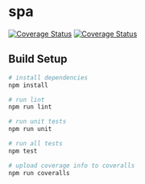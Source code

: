 # spa

 <a href='https://travis-ci.org/CoffeeWorm/spa.svg?branch=feature%2Fci'><img src='https://travis-ci.org/CoffeeWorm/spa.svg?branch=feature%2Fci' alt='Coverage Status' /></a> <a href='https://coveralls.io/github/CoffeeWorm/spa?branch=feature%2Fci'><img src='https://coveralls.io/repos/github/CoffeeWorm/spa/badge.svg?branch=feature%2Fci' alt='Coverage Status' /></a>

## Build Setup

``` bash
# install dependencies
npm install

# run lint
npm run lint

# run unit tests
npm run unit

# run all tests
npm test

# upload coverage info to coveralls
npm run coveralls
```
